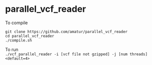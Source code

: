 # parallel_vcf_reader


To compile   
```
git clone https://github.com/amatur/parallel_vcf_reader
cd parallel_vcf_reader
./compile.sh
```

To run   
`./vcf_parallel_reader -i [vcf file not gzipped] -j [num threads]<default=4>`